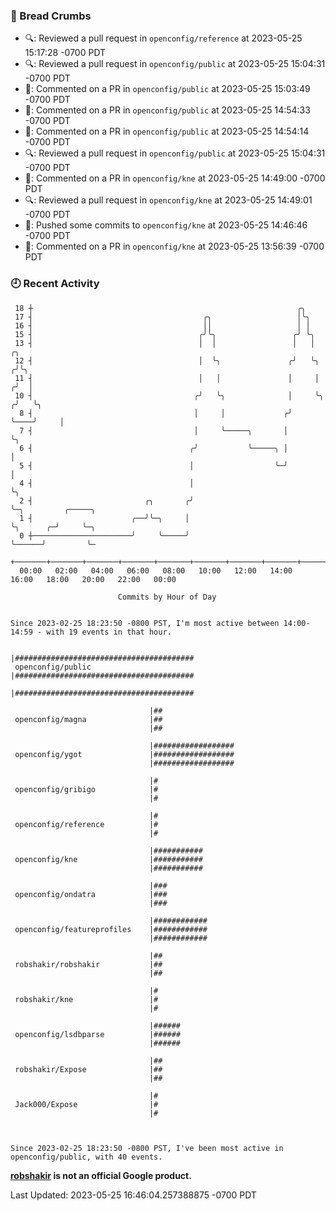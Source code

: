 ### 🍞 Bread Crumbs

 * 🔍: Reviewed a pull request in  `openconfig/reference` at 2023-05-25 15:17:28 -0700 PDT
 * 🔍: Reviewed a pull request in  `openconfig/public` at 2023-05-25 15:04:31 -0700 PDT
 * 💬: Commented on a PR in  `openconfig/public` at 2023-05-25 15:03:49 -0700 PDT
 * 💬: Commented on a PR in  `openconfig/public` at 2023-05-25 14:54:33 -0700 PDT
 * 💬: Commented on a PR in  `openconfig/public` at 2023-05-25 14:54:14 -0700 PDT
 * 🔍: Reviewed a pull request in  `openconfig/public` at 2023-05-25 15:04:31 -0700 PDT
 * 💬: Commented on a PR in  `openconfig/kne` at 2023-05-25 14:49:00 -0700 PDT
 * 🔍: Reviewed a pull request in  `openconfig/kne` at 2023-05-25 14:49:01 -0700 PDT
 * 🚢: Pushed some commits to `openconfig/kne` at 2023-05-25 14:46:46 -0700 PDT
 * 💬: Commented on a PR in  `openconfig/kne` at 2023-05-25 13:56:39 -0700 PDT

### 🕘 Recent Activity
```
 18 ┼                                                           ╭╮
 17 ┤                                      ╭╮                   │╰╮
 16 ┤                                      ││                   │ │
 15 ┤                                     ╭╯╰╮                 ╭╯ ╰╮
 13 ┤                                     │  │                 │   │         ╭╮
 12 ┤                                     │  ╰╮               ╭╯   ╰╮       ╭╯╰╮
 11 ┤                                     │   │               │     │      ╭╯  │
 10 ┤                                    ╭╯   ╰╮              │     ╰╮    ╭╯   ╰╮
  8 ┤                                    │     │             ╭╯      ╰────╯     │
  7 ┤                                    │     ╰─────╮       │                  ╰╮
  6 ┤                                   ╭╯           ╰─────╮ │                   │
  5 ┤                                   │                  ╰─╯                   │
  4 ┤                                   │                                        ╰╮
  2 ┤                         ╭╮       ╭╯                                         ╰─╮         ╭─────╮
  1 ┤                      ╭──╯╰─╮     │                                            ╰╮      ╭─╯     ╰─╮
  0 ┼──────────────────────╯     ╰─────╯                                             ╰──────╯         ╰─
    +───────+───────+───────+───────+───────+───────+───────+───────+───────+───────+───────+───────+────
  00:00   02:00   04:00   06:00   08:00   10:00   12:00   14:00   16:00   18:00   20:00   22:00   00:00   

						Commits by Hour of Day


Since 2023-02-25 18:23:50 -0800 PST, I'm most active between 14:00-14:59 - with 19 events in that hour.

```



```
                               |########################################
 openconfig/public             |########################################
                               |########################################

                               |##
 openconfig/magna              |##
                               |##

                               |##################
 openconfig/ygot               |##################
                               |##################

                               |#
 openconfig/gribigo            |#
                               |#

                               |#
 openconfig/reference          |#
                               |#

                               |###########
 openconfig/kne                |###########
                               |###########

                               |###
 openconfig/ondatra            |###
                               |###

                               |############
 openconfig/featureprofiles    |############
                               |############

                               |##
 robshakir/robshakir           |##
                               |##

                               |#
 robshakir/kne                 |#
                               |#

                               |######
 openconfig/lsdbparse          |######
                               |######

                               |##
 robshakir/Expose              |##
                               |##

                               |#
 Jack000/Expose                |#
                               |#



Since 2023-02-25 18:23:50 -0800 PST, I've been most active in openconfig/public, with 40 events.

```
**[robshakir](mailto:robjs@google.com) is not an official Google product.**  


Last Updated: 2023-05-25 16:46:04.257388875 -0700 PDT
